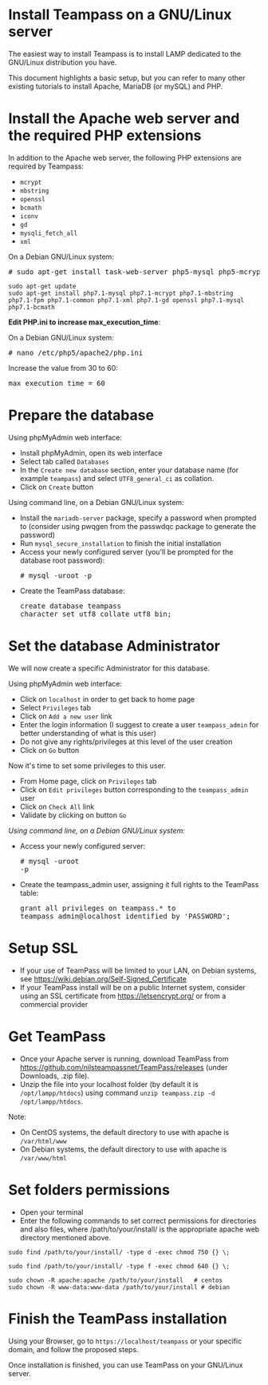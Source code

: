 #  Install Teampass on a GNU/Linux server

The easiest way to install Teampass is to install LAMP dedicated to the GNU/Linux distribution you have. 

This document highlights a basic setup, but you can refer to many other existing tutorials to install Apache, MariaDB (or mySQL) and PHP.

# Install the Apache web server and the required PHP extensions

In addition to the Apache web server, the following PHP extensions are required by Teampass:

* `mcrypt`
* `mbstring`
* `openssl`
* `bcmath`
* `iconv`
* `gd`
* `mysqli_fetch_all`
* `xml`

On a Debian GNU/Linux system:

<pre># sudo apt-get install task-web-server php5-mysql php5-mcrypt php5-mbstring php5-fpm php5-iconv php5-xml php5-gd openssl php5-mysqlnd</pre>

```
sudo apt-get update
sudo apt-get install php7.1-mysql php7.1-mcrypt php7.1-mbstring php7.1-fpm php7.1-common php7.1-xml php7.1-gd openssl php7.1-mysql php7.1-bcmath
```

**Edit PHP.ini to increase max_execution_time**:

On a Debian GNU/Linux system:
<pre># nano /etc/php5/apache2/php.ini</pre>

Increase the value from 30 to 60:

<pre>max_execution_time = 60</pre>

# Prepare the database

Using phpMyAdmin web interface:

* Install phpMyAdmin, open its web interface
* Select tab called `Databases`
* In the `Create new database` section, enter your database name (for example `teampass`) and select `UTF8_general_ci` as collation.
* Click on `Create` button

Using command line, on a Debian GNU/Linux system:

* Install the `mariadb-server` package, specify a password when prompted to (consider using pwqgen from the passwdqc package to generate the password)
* Run `mysql_secure_installation` to finish the initial installation
* Access your newly configured server (you'll be prompted for the database root password): <br/><pre># mysql -uroot -p</pre>
* Create the TeamPass database: <br/><pre>create database teampass character set utf8 collate utf8_bin;</pre>

# Set the database Administrator

We will now create a specific Administrator for this database.

Using phpMyAdmin web interface:

* Click on `localhost` in order to get back to home page
* Select `Privileges` tab
* Click on `Add a new user` link
* Enter the login information (I suggest to create a user `teampass_admin` for better understanding of what is this user)
* Do not give any rights/privileges at this level of the user creation
* Click on `Go` button

Now it's time to set some privileges to this user.

* From Home page, click on `Privileges` tab
* Click on `Edit privileges` button corresponding to the `teampass_admin` user
* Click on `Check All` link
* Validate by clicking on button `Go`

*Using command line, on a Debian GNU/Linux system:*

* Access your newly configured server: <br/><pre># mysql -uroot -p</pre>
* Create the teampass_admin user, assigning it full rights to the TeamPass table: <br/><pre>grant all privileges on teampass.* to teampass_admin@localhost identified by 'PASSWORD';</pre>

# Setup SSL

* If your use of TeamPass will be limited to your LAN, on Debian systems, see https://wiki.debian.org/Self-Signed_Certificate
* If your TeamPass install will be on a public Internet system, consider using an SSL certificate from https://letsencrypt.org/ or from a commercial provider

# Get TeamPass

* Once your Apache server is running, download TeamPass from https://github.com/nilsteampassnet/TeamPass/releases (under Downloads, .zip file).
* Unzip the file into your localhost folder (by default it is `/opt/lampp/htdocs`) using command `unzip teampass.zip -d /opt/lampp/htdocs`.

Note:

* On CentOS systems, the default directory to use with apache is `/var/html/www`
* On Debian systems, the default directory to use with apache is `/var/www/html`

# Set folders permissions

* Open your terminal
* Enter the following commands to set correct permissions for directories and also files, where 
/path/to/your/install/ is the appropriate apache web directory mentioned above.

```
sudo find /path/to/your/install/ -type d -exec chmod 750 {} \;

sudo find /path/to/your/install/ -type f -exec chmod 640 {} \;

sudo chown -R apache:apache /path/to/your/install   # centos
sudo chown -R www-data:www-data /path/to/your/install # debian
```

# Finish the TeamPass installation

Using your Browser, go to `https://localhost/teampass` or your specific domain, and follow the proposed steps.

Once installation is finished, you can use TeamPass on your GNU/Linux server.
